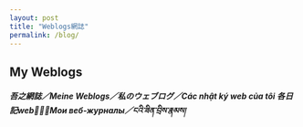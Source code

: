 ```yaml
---
layout: post
title: "Weblogs網誌"
permalink: /blog/
---
```

## **My Weblogs**
##### **吾之網誌／Meine Weblogs／私のウェブログ／Các nhật ký web của tôi 各日記web𧵑碎／Мои веб-журналы／ངའི་ཟིན་བྲིས་རྣམས།**

